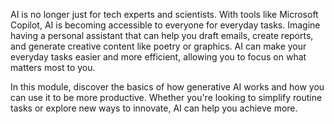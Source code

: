 AI is no longer just for tech experts and scientists. With tools like Microsoft Copilot, AI is becoming accessible to everyone for everyday tasks. Imagine having a personal assistant that can help you draft emails, create reports, and generate creative content like poetry or graphics. AI can make your everyday tasks easier and more efficient, allowing you to focus on what matters most to you.

In this module, discover the basics of how generative AI works and how you can use it to be more productive. Whether you're looking to simplify routine tasks or explore new ways to innovate, AI can help you achieve more.